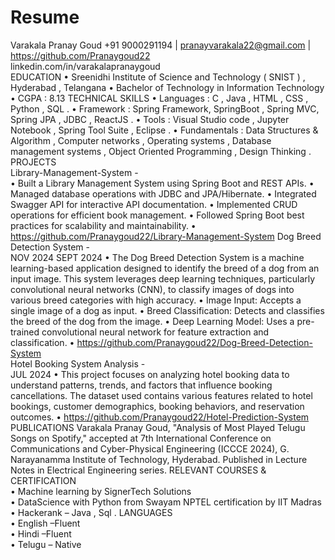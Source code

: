 # Resume
Varakala Pranay Goud 
+91 9000291194 | pranayvarakala22@gmail.com | https://github.com/Pranaygoud22  
linkedin.com/in/varakalapranaygoud  
EDUCATION 
• Sreenidhi Institute of Science and Technology ( SNIST ) , Hyderabad , Telangana 
• Bachelor of Technology in Information Technology 
• CGPA : 8.13 
TECHNICAL SKILLS 
• Languages : C , Java , HTML , CSS , Python , SQL . 
• Framework  : Spring Framework, SpringBoot , Spring MVC, Spring JPA , JDBC , ReactJS . 
• Tools : Visual Studio code , Jupyter Notebook , Spring Tool Suite , Eclipse . 
• Fundamentals : Data Structures & Algorithm , Computer networks , Operating systems , Database 
management systems , Object Oriented Programming , Design Thinking . 
PROJECTS  
Library-Management-System -                   
• Built a Library Management System using Spring Boot and REST APIs. 
• Managed database operations with JDBC and JPA/Hibernate. 
• Integrated Swagger API for interactive API documentation. 
• Implemented CRUD operations for efficient book management. 
• Followed Spring Boot best practices for scalability and maintainability. 
• https://github.com/Pranaygoud22/Library-Management-System 
Dog Breed Detection System -                  
NOV 2024 
SEPT 2024 
• The Dog Breed Detection System is a machine learning-based application designed to identify the 
breed of a dog from an input image. This system leverages deep learning techniques, particularly 
convolutional neural networks (CNN), to classify images of dogs into various breed categories with 
high accuracy. 
• Image Input: Accepts a single image of a dog as input. 
• Breed Classification: Detects and classifies the breed of the dog from the image. 
• Deep Learning Model: Uses a pre-trained convolutional neural network for feature extraction and 
classification. 
• https://github.com/Pranaygoud22/Dog-Breed-Detection-System  
Hotel Booking System Analysis -         
JUL 2024 
• This project focuses on analyzing hotel booking data to understand patterns, trends, and factors that 
influence booking cancellations. The dataset used contains various features related to hotel 
bookings, customer demographics, booking behaviors, and reservation outcomes. 
• https://github.com/Pranaygoud22/Hotel-Prediction-System  
PUBLICATIONS 
Varakala Pranay Goud, "Analysis of Most Played Telugu Songs on Spotify," accepted at 7th 
International Conference on Communications and Cyber-Physical Engineering (ICCCE 2024), G. 
Narayanamma Institute of Technology, Hyderabad. Published in Lecture Notes in Electrical 
Engineering series. 
RELEVANT COURSES & CERTIFICATION  
• Machine learning by SignerTech Solutions  
• DataScience with Python from Swayam NPTEL certification by IIT Madras  
• Hackerank – Java , Sql . 
LANGUAGES  
• English –Fluent  
• Hindi –Fluent  
• Telugu – Native

